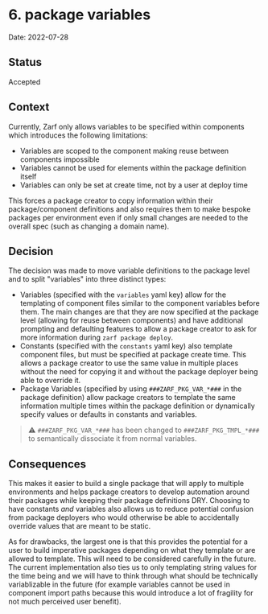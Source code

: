 # 6. package variables

Date: 2022-07-28

## Status

Accepted

## Context

Currently, Zarf only allows variables to be specified within components which introduces the following limitations:

 - Variables are scoped to the component making reuse between components impossible
 - Variables cannot be used for elements within the package definition itself
 - Variables can only be set at create time, not by a user at deploy time

This forces a package creator to copy information within their package/component definitions and also requires them to make bespoke packages per environment even if only small changes are needed to the overall spec (such as changing a domain name).

## Decision

The decision was made to move variable definitions to the package level and to split "variables" into three distinct types:

- Variables (specified with the `variables` yaml key) allow for the templating of component files similar to the component variables before them.  The main changes are that they are now specified at the package level (allowing for reuse between components) and have additional prompting and defaulting features to allow a package creator to ask for more information during `zarf package deploy`.
- Constants (specified with the `constants` yaml key) also template component files, but must be specified at package create time.  This allows a package creator to use the same value in multiple places without the need for copying it and without the package deployer being able to override it.
- Package Variables (specified by using `###ZARF_PKG_VAR_*###` in the package definition) allow package creators to template the same information multiple times within the package definition or dynamically specify values or defaults in constants and variables.

> ⚠️ `###ZARF_PKG_VAR_*###` has been changed to `###ZARF_PKG_TMPL_*###` to semantically dissociate it from normal variables.

## Consequences

This makes it easier to build a single package that will apply to multiple environments and helps package creators to develop automation around their packages while keeping their package definitions DRY.  Choosing to have constants *and* variables also allows us to reduce potential confusion from package deployers who would otherwise be able to accidentally override values that are meant to be static.

As for drawbacks, the largest one is that this provides the potential for a user to build imperative packages depending on what they template or are allowed to template.  This will need to be considered carefully in the future.  The current implementation also ties us to only templating string values for the time being and we will have to think through what should be technically variablizable in the future (for example variables cannot be used in component import paths because this would introduce a lot of fragility for not much perceived user benefit).
